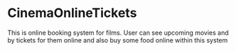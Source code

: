 # CinemaOnlineTickets
This is online booking system for films. User can see upcoming movies and by tickets for them online and also buy some food online within this system
